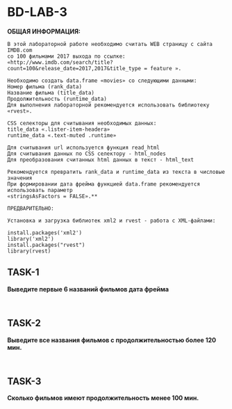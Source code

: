 # **BD-LAB-3**

**ОБЩАЯ ИНФОРМАЦИЯ:**
```
В этой лабораторной работе необходимо считать WEB страницу с сайта IMDB.com 
со 100 фильмами 2017 выхода по ссылке: 
«http://www.imdb.com/search/title?count=100&release_date=2017,2017&title_type = feature ».

Необходимо создать data.frame «movies» со следующими данными:                                                                           
Номер фильма (rank_data)                                                                                                                 
Название фильма (title_data)                                                                                                             
Продолжительность (runtime_data)                                                                                                         
Для выполнения лабораторной рекомендуется использовать библиотеку «rvest».

CSS селекторы для считывания необходимых данных:  
title_data «.lister-item-headera»
runtime_data «.text-muted .runtime»
    
Для считывания url используется функция read_html                                                                                     
Для считывания данных по CSS селектору - html_nodes                                                                                     
Для преобразования считанных html данных в текст - html_text   
                                                                          
Рекомендуется превратить rank_data и runtime_data из текста в числовые значения                                                         
При формировании дата фрейма функцией data.frame рекомендуется использовать параметр                                                     «stringsAsFactors = FALSE».**
```



```
ПРЕДВАРИТЕЛЬНО:

Установка и загрузка библиотек xml2 и rvest - работа с XML-файлами:

install.packages('xml2')
library('xml2')
install.packages("rvest")
library(rvest)
```


## **TASK-1**
**Выведите первые 6 названий фильмов дата фрейма** 

```
```
```
```

## **TASK-2**
**Выведите все названия фильмов с продолжительностью более 120 мин.**

```
```
```
```

## **TASK-3**
**Сколько фильмов имеют продолжительность менее 100 мин.**

```
```
```
```

